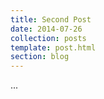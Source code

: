 ```yaml
---
title: Second Post
date: 2014-07-26
collection: posts
template: post.html
section: blog
---
```


...
